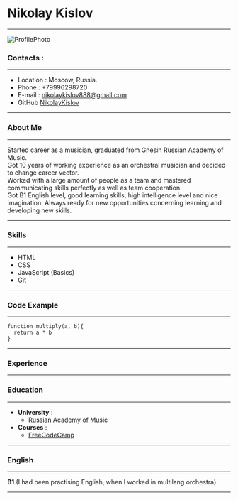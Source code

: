 # Nikolay Kislov    

---

![ProfilePhoto](IMG_0131.png)
### Contacts :

---

* Location : Moscow, Russia.
* Phone : +79996298720  
* E-mail : nikolaykislov888@gmail.com
* GitHub [NikolayKislov](https://github.com/NikolayKislov) 

---

### About Me

---

Started career as a musician, graduated from Gnesin Russian Academy of Music.<br>
  Got 10 years of working experience as an orchestral musician and decided to change career vector.<br>
 Worked with a large amount of people as a team and mastered communicating skills perfectly as well as team cooperation. <br>
 Got B1 English level, good learning skills, high intelligence level and nice imagination. Always ready for new opportunities concerning learning and developing new skills.<br>

---

 ### Skills

 ---

 * HTML
 * CSS
 * JavaScript (Basics)
 * Git

---

### Code Example

---


```
function multiply(a, b){
  return a * b
}

```

---

### Experience

---

### Education 

---

* __University__ : <br>
   *   [Russian Academy of Music](https://gnesin-academy.ru/)
* __Courses__ :
   * [FreeCodeCamp](https://www.freecodecamp.org/)

---

### English 

---

__B1__ (I had been practising English, when I worked in multilang orchestra)

---
